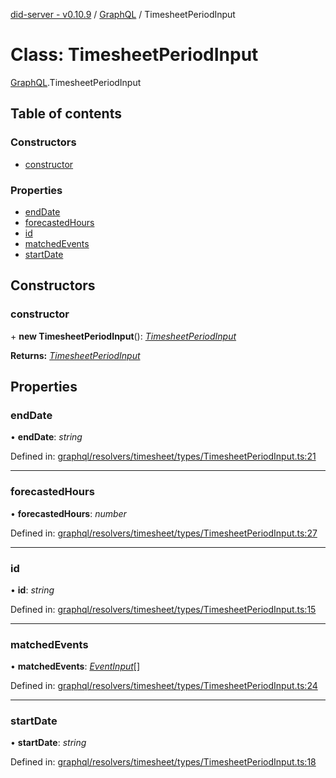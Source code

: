 [did-server - v0.10.9](../README.md) / [GraphQL](../modules/graphql.md) / TimesheetPeriodInput

# Class: TimesheetPeriodInput

[GraphQL](../modules/graphql.md).TimesheetPeriodInput

## Table of contents

### Constructors

- [constructor](graphql.timesheetperiodinput.md#constructor)

### Properties

- [endDate](graphql.timesheetperiodinput.md#enddate)
- [forecastedHours](graphql.timesheetperiodinput.md#forecastedhours)
- [id](graphql.timesheetperiodinput.md#id)
- [matchedEvents](graphql.timesheetperiodinput.md#matchedevents)
- [startDate](graphql.timesheetperiodinput.md#startdate)

## Constructors

### constructor

\+ **new TimesheetPeriodInput**(): [*TimesheetPeriodInput*](graphql.timesheetperiodinput.md)

**Returns:** [*TimesheetPeriodInput*](graphql.timesheetperiodinput.md)

## Properties

### endDate

• **endDate**: *string*

Defined in: [graphql/resolvers/timesheet/types/TimesheetPeriodInput.ts:21](https://github.com/Puzzlepart/did/blob/dev/server/graphql/resolvers/timesheet/types/TimesheetPeriodInput.ts#L21)

___

### forecastedHours

• **forecastedHours**: *number*

Defined in: [graphql/resolvers/timesheet/types/TimesheetPeriodInput.ts:27](https://github.com/Puzzlepart/did/blob/dev/server/graphql/resolvers/timesheet/types/TimesheetPeriodInput.ts#L27)

___

### id

• **id**: *string*

Defined in: [graphql/resolvers/timesheet/types/TimesheetPeriodInput.ts:15](https://github.com/Puzzlepart/did/blob/dev/server/graphql/resolvers/timesheet/types/TimesheetPeriodInput.ts#L15)

___

### matchedEvents

• **matchedEvents**: [*EventInput*](graphql.eventinput.md)[]

Defined in: [graphql/resolvers/timesheet/types/TimesheetPeriodInput.ts:24](https://github.com/Puzzlepart/did/blob/dev/server/graphql/resolvers/timesheet/types/TimesheetPeriodInput.ts#L24)

___

### startDate

• **startDate**: *string*

Defined in: [graphql/resolvers/timesheet/types/TimesheetPeriodInput.ts:18](https://github.com/Puzzlepart/did/blob/dev/server/graphql/resolvers/timesheet/types/TimesheetPeriodInput.ts#L18)
